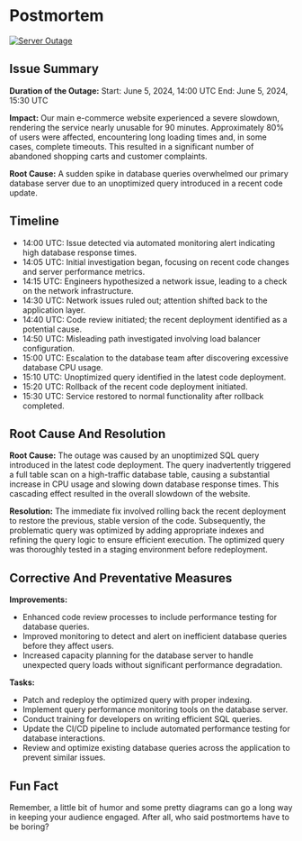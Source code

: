 # Postmortem

[![Server Outage](https://images.unsplash.com/photo-1581091215367-59cf8c10636f?crop=entropy&cs=tinysrgb&fit=max&fm=jpg&ixid=MnwzNjUyOXwwfDF8c2VhcmNofDF8fHNlcnZlciUyMG91dGFnZXxlbnwwfHx8fDE2NTg2MjA3MTQ&ixlib=rb-1.2.1&q=80&w=1080)](https://github.com/B3zaleel/alx-system_engineering-devops/blob/main/0x19-postmortem/post-mortem-meetings.jpg)


## Issue Summary

**Duration of the Outage:**
Start: June 5, 2024, 14:00 UTC
End: June 5, 2024, 15:30 UTC

**Impact:**
Our main e-commerce website experienced a severe slowdown, rendering the service nearly unusable for 90 minutes. Approximately 80% of users were affected, encountering long loading times and, in some cases, complete timeouts. This resulted in a significant number of abandoned shopping carts and customer complaints.

**Root Cause:**
A sudden spike in database queries overwhelmed our primary database server due to an unoptimized query introduced in a recent code update.

## Timeline

+ 14:00 UTC: Issue detected via automated monitoring alert indicating high database response times.
+ 14:05 UTC: Initial investigation began, focusing on recent code changes and server performance metrics.
+ 14:15 UTC: Engineers hypothesized a network issue, leading to a check on the network infrastructure.
+ 14:30 UTC: Network issues ruled out; attention shifted back to the application layer.
+ 14:40 UTC: Code review initiated; the recent deployment identified as a potential cause.
+ 14:50 UTC: Misleading path investigated involving load balancer configuration.
+ 15:00 UTC: Escalation to the database team after discovering excessive database CPU usage.
+ 15:10 UTC: Unoptimized query identified in the latest code deployment.
+ 15:20 UTC: Rollback of the recent code deployment initiated.
+ 15:30 UTC: Service restored to normal functionality after rollback completed.

## Root Cause And Resolution

**Root Cause:**
The outage was caused by an unoptimized SQL query introduced in the latest code deployment. The query inadvertently triggered a full table scan on a high-traffic database table, causing a substantial increase in CPU usage and slowing down database response times. This cascading effect resulted in the overall slowdown of the website.

**Resolution:**
The immediate fix involved rolling back the recent deployment to restore the previous, stable version of the code. Subsequently, the problematic query was optimized by adding appropriate indexes and refining the query logic to ensure efficient execution. The optimized query was thoroughly tested in a staging environment before redeployment.

## Corrective And Preventative Measures

**Improvements:**

+ Enhanced code review processes to include performance testing for database queries.
+ Improved monitoring to detect and alert on inefficient database queries before they affect users.
+ Increased capacity planning for the database server to handle unexpected query loads without significant performance degradation.

**Tasks:**

 + Patch and redeploy the optimized query with proper indexing.
 + Implement query performance monitoring tools on the database server.
 + Conduct training for developers on writing efficient SQL queries.
 + Update the CI/CD pipeline to include automated performance testing for database interactions.
 + Review and optimize existing database queries across the application to prevent similar issues.

## Fun Fact

Remember, a little bit of humor and some pretty diagrams can go a long way in keeping your audience engaged. After all, who said postmortems have to be boring?

